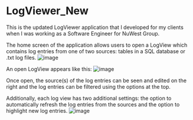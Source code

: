 # LogViewer_New
This is the updated LogViewer application that I developed for my clients when I was working as a Software Engineer for NuWest Group.

The home screen of the application allows users to open a LogView which contains log entries from one of two sources: tables in a SQL database or .txt log files.
![image](https://user-images.githubusercontent.com/61886068/127565146-3f1e679c-bcfd-48b1-a488-75b12d78f906.png)

An open LogView appears like this:
![image](https://user-images.githubusercontent.com/61886068/127565417-71dcdd76-8d4e-4911-af83-88a0f458bf1a.png)

Once open, the source(s) of the log entries can be seen and edited on the right and the log entries can be filtered using the options at the top.

Additionally, each log view has two additional settings: the option to automatically refresh the log entries from the sources and the option to highlight new log entries.
![image](https://user-images.githubusercontent.com/61886068/127565722-36c96107-ad00-418e-a4e0-9a595d37e382.png)

